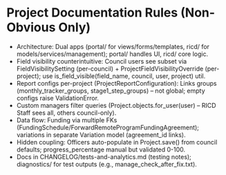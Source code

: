 # Project Documentation Rules (Non-Obvious Only)
- Architecture: Dual apps (portal/ for views/forms/templates, ricd/ for models/services/management); portal/ handles UI, ricd/ core logic.
- Field visibility counterintuitive: Council users see subset via FieldVisibilitySetting (per-council) + ProjectFieldVisibilityOverride (per-project); use is_field_visible(field_name, council, user, project) util.
- Report configs per-project (ProjectReportConfiguration): Links groups (monthly_tracker_groups, stage1_step_groups) – not global; empty configs raise ValidationError.
- Custom managers filter queries (Project.objects.for_user(user) – RICD Staff sees all, others council-only).
- Data flow: Funding via multiple FKs (FundingSchedule/ForwardRemoteProgramFundingAgreement); variations in separate Variation model (agreement_id links).
- Hidden coupling: Officers auto-populate in Project.save() from council defaults; progress_percentage manual but validated 0-100.
- Docs in CHANGELOG/tests-and-analytics.md (testing notes); diagnostics/ for test outputs (e.g., manage_check_after_fix.txt).